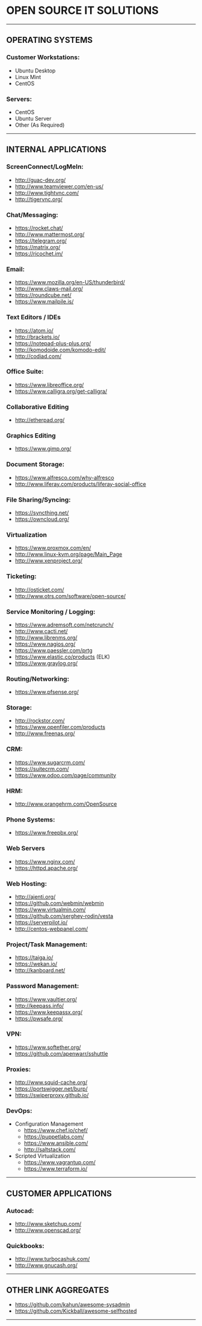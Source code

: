 # OPEN SOURCE IT SOLUTIONS

---
## OPERATING SYSTEMS

### Customer Workstations:
- Ubuntu Desktop
- Linux Mint
- CentOS

### Servers:
- CentOS
- Ubuntu Server
- Other (As Required)

---
## INTERNAL APPLICATIONS

### ScreenConnect/LogMeIn:
- http://guac-dev.org/
- http://www.teamviewer.com/en-us/
- http://www.tightvnc.com/
- http://tigervnc.org/

### Chat/Messaging:
- https://rocket.chat/
- http://www.mattermost.org/
- https://telegram.org/
- https://matrix.org/
- https://ricochet.im/

### Email:
- https://www.mozilla.org/en-US/thunderbird/
- http://www.claws-mail.org/
- https://roundcube.net/
- https://www.mailpile.is/

### Text Editors / IDEs
- https://atom.io/
- http://brackets.io/
- https://notepad-plus-plus.org/
- http://komodoide.com/komodo-edit/
- http://codiad.com/

### Office Suite:
- https://www.libreoffice.org/
- https://www.calligra.org/get-calligra/

### Collaborative Editing
- http://etherpad.org/

### Graphics Editing
- https://www.gimp.org/

### Document Storage:
- https://www.alfresco.com/why-alfresco
- http://www.liferay.com/products/liferay-social-office

### File Sharing/Syncing:
- https://syncthing.net/
- https://owncloud.org/

### Virtualization
- https://www.proxmox.com/en/
- http://www.linux-kvm.org/page/Main_Page
- http://www.xenproject.org/

### Ticketing:
- http://osticket.com/
- http://www.otrs.com/software/open-source/

### Service Monitoring / Logging:
- https://www.adremsoft.com/netcrunch/ 
- http://www.cacti.net/ 
- http://www.librenms.org/
- https://www.nagios.org/ 
- https://www.paessler.com/prtg
- https://www.elastic.co/products (ELK)
- https://www.graylog.org/

### Routing/Networking:
- https://www.pfsense.org/

### Storage:
- http://rockstor.com/ 
- https://www.openfiler.com/products
- http://www.freenas.org/ 

### CRM:
- https://www.sugarcrm.com/
- https://suitecrm.com/
- https://www.odoo.com/page/community

### HRM:
- http://www.orangehrm.com/OpenSource

### Phone Systems:
- https://www.freepbx.org/

### Web Servers
- https://www.nginx.com/
- https://httpd.apache.org/

### Web Hosting:
- http://ajenti.org/
- https://github.com/webmin/webmin
- https://www.virtualmin.com/
- https://github.com/serghey-rodin/vesta
- https://serverpilot.io/
- http://centos-webpanel.com/

### Project/Task Management:
- https://taiga.io/
- https://wekan.io/
- http://kanboard.net/

### Password Management:
- https://www.vaultier.org/
- http://keepass.info/
- https://www.keepassx.org/
- https://pwsafe.org/

### VPN:
- https://www.softether.org/
- https://github.com/apenwarr/sshuttle

### Proxies:
- http://www.squid-cache.org/
- https://portswigger.net/burp/
- https://swiperproxy.github.io/

### DevOps:
- Configuration Management
  - https://www.chef.io/chef/
  - https://puppetlabs.com/
  - https://www.ansible.com/
  - http://saltstack.com/
- Scripted Virtualization
  - https://www.vagrantup.com/
  - https://www.terraform.io/

---
## CUSTOMER APPLICATIONS

### Autocad:
- http://www.sketchup.com/
- http://www.openscad.org/

### Quickbooks:
- http://www.turbocashuk.com/
- http://www.gnucash.org/

---
## OTHER LINK AGGREGATES
- https://github.com/kahun/awesome-sysadmin
- https://github.com/Kickball/awesome-selfhosted

---
